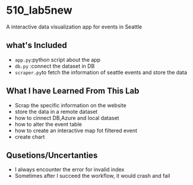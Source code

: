 # 510_lab5new
A interactive data visualization app for events in Seattle

## what's Included
- ```app.py```:python script about the app 
- ```db.py``` :connect the dataset in DB
- ```scraper.py```to fetch the information of seattle events and store the data


## What I have Learned From This Lab
- Scrap the specific information on the website
- store the data in a remote dataset
- how to cinnect DB,Azure and local dataset
- how to alter the event table
- how to create an interactive map fot filtered event
- create chart

## Qusetions/Uncertanties
- I always encounter the error for invalid index
- Sometimes after I succeed the workflow, it would crash and fail
